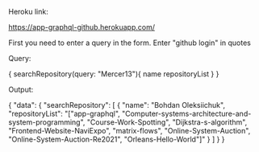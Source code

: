 Heroku link:

https://app-graphql-github.herokuapp.com/

First you need to enter a query in the form.
Enter "github login" in quotes

Query:

{
  searchRepository(query: "Mercer13"){
    name
    repositoryList
  }
}

Output:

{
  "data": {
    "searchRepository": [
      {
        "name": "Bohdan Oleksiichuk",
        "repositoryList": "[\"app-graphql\", \"Computer-systems-architecture-and-system-programming\", \"Course-Work-Spotting\", \"Dijkstra-s-algorithm\", \"Frontend-Website-NaviExpo\", \"matrix-flows\", \"Online-System-Auction\", \"Online-System-Auction-Re2021\", \"Orleans-Hello-World\"]"
      }
    ]
  }
}